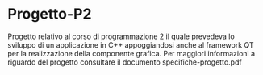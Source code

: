 # Progetto-P2
Progetto relativo al corso di programmazione 2 il quale prevedeva lo sviluppo di un applicazione in C++ appoggiandosi anche al framework QT per la realizzazione della componente grafica.
Per maggiori informazioni a riguardo del progetto consultare il documento specifiche-progetto.pdf
